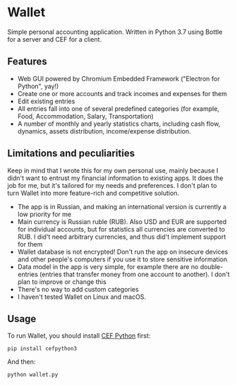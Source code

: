 # Wallet
Simple personal accounting application. Written in Python 3.7 using Bottle for a server and CEF for a client.

## Features

* Web GUI powered by Chromium Embedded Framework ("Electron for Python", yay!)
* Create one or more accounts and track incomes and expenses for them
* Edit existing entries
* All entries fall into one of several predefined categories (for example, Food, Accommodation, Salary, Transportation)
* A number of monthly and yearly statistics charts, including cash flow, dynamics, assets distribution, income/expense distribution.

## Limitations and peculiarities

Keep in mind that I wrote this for my own personal use, mainly because I didn't want to entrust my financial information to existing apps. It does the job for me, but it's tailored for my needs and preferences. I don't plan to turn Wallet into more feature-rich and competitive solution.

* The app is in Russian, and making an international version is currently a low priority for me
* Main currency is Russian ruble (RUB). Also USD and EUR are supported for individual accounts, but for statistics all currencies are converted to RUB. I did't need arbitrary currencies, and thus did't implement support for them
* Wallet database is not encrypted! Don't run the app on insecure devices and other people's computers if you use it to store sensitive information
* Data model in the app is very simple, for example there are no double-entries (entries that transfer money from one account to another). I don't plan to improve or change this
* There's no way to add custom categories
* I haven't tested Wallet on Linux and macOS.

## Usage

To run Wallet, you should install [CEF Python](https://github.com/cztomczak/cefpython) first:

`pip install cefpython3`

And then:

`python wallet.py`
